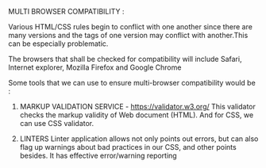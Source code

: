 MULTI BROWSER COMPATIBILITY :

Various HTML/CSS rules begin to conflict with one another since there are many versions and the tags of one version may conflict with another.This can be especially problematic.

The browsers that shall be checked for compatibility will include Safari, Internet explorer, Mozilla Firefox and Google Chrome

Some tools that we can use to ensure multi-browser compatibility would be :

	 	 	
1. MARKUP VALIDATION SERVICE - https://validator.w3.org/
This validator checks the markup validity of Web document (HTML). And for CSS, we can use CSS validator.

2. LINTERS
Linter application allows not only points out errors, but can also flag up warnings about bad practices in our CSS, and other points besides. It has effective error/warning reporting
